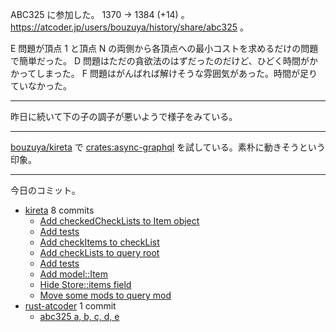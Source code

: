 ABC325 に参加した。 1370 → 1384 (+14) 。 <https://atcoder.jp/users/bouzuya/history/share/abc325> 。

E 問題が頂点 1 と頂点 N の両側から各頂点への最小コストを求めるだけの問題で簡単だった。 D 問題はただの貪欲法のはずだったのだけど、ひどく時間がかかってしまった。 F 問題はがんばれば解けそうな雰囲気があった。時間が足りていなかった。

---

昨日に続いて下の子の調子が悪いようで様子をみている。

---

[bouzuya/kireta] で [crates:async-graphql] を試している。素朴に動きそうという印象。

---

今日のコミット。

- [kireta](https://github.com/bouzuya/kireta) 8 commits
  - [Add checkedCheckLists to Item object](https://github.com/bouzuya/kireta/commit/422d690d6a26d3b40a0563b3131fb1f66b3121d3)
  - [Add tests](https://github.com/bouzuya/kireta/commit/2279c6f3608d265d28eb22f4ebb7c6596581e0fe)
  - [Add checkItems to checkList](https://github.com/bouzuya/kireta/commit/4495dba0b0327c83ae75c9d9188f3d67d826dd81)
  - [Add checkLists to query root](https://github.com/bouzuya/kireta/commit/937224e9cac946be50cd004ad4fc58e3e760b201)
  - [Add tests](https://github.com/bouzuya/kireta/commit/dedc07d3b57513f7c82b8c4c641106a5de7dd181)
  - [Add model::Item](https://github.com/bouzuya/kireta/commit/7b7fb1c33df91f6914f56c57795cd46bccc97b88)
  - [Hide Store::items field](https://github.com/bouzuya/kireta/commit/26dacce2d0085ba83b2becd5fa6f8e60509d259b)
  - [Move some mods to query mod](https://github.com/bouzuya/kireta/commit/2a71d917f2ca49d49c064a96b4a00edb3343b3a9)
- [rust-atcoder](https://github.com/bouzuya/rust-atcoder) 1 commit
  - [abc325 a, b, c, d, e](https://github.com/bouzuya/rust-atcoder/commit/fc5ceb676837333b9087349ceb9b55e70c3a0b5a)

[bouzuya/kireta]: https://github.com/bouzuya/kireta
[crates:async-graphql]: https://crates.io/crates/async-graphql
